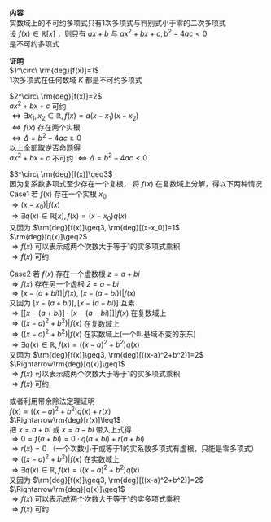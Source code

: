 **内容**  
实数域上的不可约多项式只有1次多项式与判别式小于零的二次多项式  
设 $f(x)\in\mathbb{R}[x]$ ，则只有 $ax+b$ 与 $ax^2+bx+c,b^2-4ac<0$   
是不可约多项式  
  
**证明**  
 $1^\circ\ \rm{deg}[f(x)]=1$   
1次多项式在任何数域 $K$ 都是不可约多项式  
  
 $2^\circ\ \rm{deg}[f(x)]=2$   
 $ax^2+bx+c$ 可约  
 $\Leftrightarrow\exists x_1,x_2\in\mathbb{R}, f(x)=a(x-x_1)(x-x_2)$   
 $\Leftrightarrow f(x)$ 存在两个实根  
 $\Leftrightarrow\Delta=b^2-4ac\geq0$   
以上全部取逆否命题得  
 $ax^2+bx+c$ 不可约 $\Leftrightarrow\Delta=b^2-4ac<0$   
  
 $3^\circ\ \rm{deg}[f(x)]\geq3$   
因为复系数多项式至少存在一个复根， 将 $f(x)$ 在复数域上分解，得以下两种情况  
Case1 若 $f(x)$ 存在一个实根 $x_0$   
 $\Rightarrow(x-x_0)|f(x)$   
 $\Rightarrow\exists q(x)\in\mathbb{R}[x], f(x)=(x-x_0)q(x)$   
又因为 $\rm{deg}[f(x)]\geq3, \rm{deg}[(x-x_0)]=1$   
 $\rm{deg}[q(x)]\geq2$   
 $\Rightarrow f(x)$ 可以表示成两个次数大于等于1的实多项式乘积  
 $\Rightarrow f(x)$ 可约  
  
Case2 若 $f(x)$ 存在一个虚数根 $z=a+bi$   
 $\Rightarrow f(x)$ 存在另一个虚根 $\bar{z}=a-bi$   
 $\Rightarrow [x-(a+bi)]|f(x),\ [x-(a-bi)]|f(x)$   
又因为 $[x-(a+bi)],[x-(a-bi)]$ 互素  
 $\Rightarrow [[x-(a+bi)]\cdot[x-(a-bi)]]|f(x)$ 在复数域上  
 $\Rightarrow ((x-a)^2+b^2)|f(x)$ 在复数域上  
 $\Rightarrow ((x-a)^2+b^2)|f(x)$ 在实数域上(一个叫基域不变的东东)  
 $\Rightarrow\exists q(x)\in\mathbb{R}, f(x)=((x-a)^2+b^2)q(x)$   
又因为 $\rm{deg}[f(x)]\geq3, \rm{deg}[((x-a)^2+b^2)]=2$   
 $\Rightarrow\rm{deg}[q(x)]\geq1$   
 $\Rightarrow f(x)$ 可以表示成两个次数大于等于1的实多项式乘积  
 $\Rightarrow f(x)$ 可约  
  
或者利用带余除法定理证明  
 $f(x)=((x-a)^2+b^2)q(x)+r(x)$   
 $\Rightarrow\rm{deg}[r(x)]\leq1$   
把 $x=a+bi$ 或 $x=a-bi$ 带入上式得  
 $\Rightarrow0=f(a+bi)=0\cdot q(a+bi)+r(a+bi)$   
 $\Rightarrow r(x)=0$ （一个次数小于或等于1的实系数多项式有虚根，只能是零多项式）  
 $\Rightarrow ((x-a)^2+b^2)|f(x)$ 在实数域上  
 $\Rightarrow\exists q(x)\in\mathbb{R}, f(x)=((x-a)^2+b^2)q(x)$   
又因为 $\rm{deg}[f(x)]\geq3, \rm{deg}[((x-a)^2+b^2)]=2$   
 $\Rightarrow\rm{deg}[q(x)]\geq1$   
 $\Rightarrow f(x)$ 可以表示成两个次数大于等于1的实多项式乘积  
 $\Rightarrow f(x)$ 可约  
